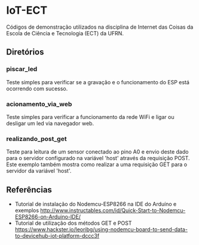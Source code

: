 # IoT-ECT
Códigos de demonstração utilizados na disciplina de Internet das Coisas da Escola de Ciência e Tecnologia (ECT) da UFRN. 

## Diretórios

### piscar_led 
Teste simples para verificar se a gravação e o funcionamento do ESP está ocorrendo com sucesso. 

### acionamento_via_web
Teste simples para verificar a funcionamento da rede WiFi e ligar ou desligar um led via navegador web. 

### realizando_post_get
Teste para leitura de um sensor conectado ao pino A0 e envio deste dado para o servidor configurado na variável 'host' através da requisição POST. Este exemplo também mostra como realizar a uma requisição GET para o servidor da variável 'host'.  

## Referências 

* Tutorial de instalação do Nodemcu-ESP8266 na IDE do Arduíno e exemplos http://www.instructables.com/id/Quick-Start-to-Nodemcu-ESP8266-on-Arduino-IDE/ 
* Tutorial de utilização dos métodos GET e POST  https://www.hackster.io/leoribg/using-nodemcu-board-to-send-data-to-devicehub-iot-platform-dccc3f

